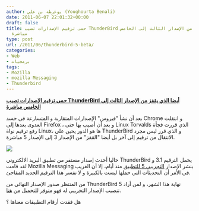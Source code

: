 ```yaml
---
author: يوغرطة بن علي (Youghourta Benali)
date: 2011-06-07 22:01:32+00:00
draft: false
title: حمى ترقيم الإصدارات تصيب ThunderBird أيضا الذي يقفز من الإصدار الثالث إلى الخامس
  مباشرة
type: post
url: /2011/06/thunderbird-5-beta/
categories:
- Web
- برمجيات
tags:
- Mozilla
- mozilla Messaging
- Thunderbird
---
```


[**حمى ترقيم الإصدارات تصيب ThunderBird أيضا الذي يقفز من الإصدار الثالث إلى الخامس مباشرة**](https://www.it-scoop.com/2011/06/thunderbird-5-beta/)


بعد أن نشأ "فيروس" الإصدارات المتقاربة و المتسارعة في جسد Chrome و انتقلت العدوى بعدها إلى Firefox ، و بعد أن أصيب بها حتى Linux Torvalds الذي قررت فجأة رفع ترقيم نواة Linux، ها هو الدور يحين على ThunderBird و الذي قرر ليس مجرد الانتقال من ترقيم إلى آخر بل أيضا "القفز" من الإصدار 3 إلى الإصدار 5 مباشرة.

[![](https://www.it-scoop.com/wp-content/uploads/2010/08/thunderbird-logo.png)
](https://www.it-scoop.com/2011/06/thunderbird-5-beta/)

حاليا أحدث إصدار مستقر من تطبيق البريد الالكتروني ThunderBird يحمل الترقيم 3.1 و لقد قامت Mozilla Messaging بنشر الإصدار [التجريبي 5 للتطبيق](http://www.mozillamessaging.com/en-US/thunderbird/5.0b1/releasenotes/) منذ أيام، إلا أن الغريب في الأمر أن التحديثات التي حملها ليست بالكبيرة و لا تفسر هذا الترقيم الجديد المفاجئ.

من المنتظر صدور الإصدار النهائي من ThunderBird 5 نهاية هذا الشهر، و لمن أراد تنصيب الإصدار التجريبي له فهو متوفر للتحميل من [هنا](http://www.mozillamessaging.com/en-US/thunderbird/early_releases/downloads/).

هل فقدت أرقام التطبيقات معناها ؟
